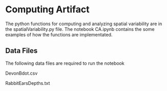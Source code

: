 # Computing Artifact

The python functions for computing and analyzing spatial variability are in the spatialVariability.py file. The notebook CA.ipynb contains the some examples of how the functions are implementated. 



## Data Files
The following data files are required to run the notebook

DevonBdot.csv 

RabbitEarsDepths.txt
